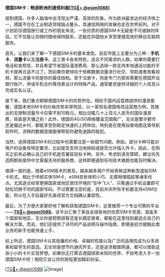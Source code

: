 **德国SIM卡：畅游欧洲的通信利器[[TG💪+ @esim1088](https://t.me/s/esim1088)]**

提到德国，许多人脑海中会浮现出严谨、高效的形象。作为欧洲最发达的经济体之一，德国不仅在工业制造领域独占鳌头，其通信网络的发展也走在世界前列。对于计划前往德国旅行或工作的朋友来说，一张优质的德国SIM卡无疑是不可或缺的伴侣。它不仅能让你随时随地保持联系，还能在异国他乡享受便捷高效的移动互联网服务。

首先，让我们来了解一下德国SIM卡的基本类型。目前市面上主要分为三种：**手机卡**、**流量卡**以及**注册卡**。这三类卡各有特色，适合不同需求的人群。如果你需要打电话和发短信，并且希望节省国际漫游费用，那么选择一款支持本地通话功能的手机卡就再合适不过了。而如果你更倾向于依赖数据流量进行社交、导航或者观看视频，那么流量卡则是你的最佳拍档。至于注册卡，则是专门为那些需要在德国开设银行账户、申请手机合约等场景设计的特殊产品，通常要求提供详细的个人信息以完成实名认证。

接下来，我们重点聊聊德国SIM卡的优势所在。相较于国内运营商提供的漫游套餐，德国本地SIM卡的价格优势非常明显。以一家知名德国电信运营商为例，其推出的无限制流量月卡仅需不到10欧元，相比动辄几十上百元人民币的国际漫游费，简直是天壤之别！此外，德国的4G/5G网络覆盖范围极广，无论是繁华都市还是偏远乡村，都能享受到稳定快速的上网体验。特别是在使用谷歌地图这类导航软件时，流畅的数据连接能够帮助你避免迷路的尴尬。

当然，选择德国SIM卡的过程中也需要注意一些细节问题。例如，部分卡种可能对用户的设备有特定要求，比如是否支持当地频段或是否允许插入外卡。因此，在购买之前务必确认自己的手机是否兼容目标卡种。另外，考虑到语言障碍，建议优先选购那些提供中文客服支持的服务商，这样即便遇到任何技术难题也能及时解决。

值得一提的是，随着eSIM技术的普及，越来越多用户开始青睐这种新型虚拟SIM卡形式。相比于传统实体SIM卡，eSIM具有体积小巧、无需物理插拔等诸多优点。尤其适合经常更换国家或地区居住环境的“空中飞人”，只需通过手机设置即可轻松切换不同的国家号码。不过需要注意的是，目前并非所有手机都支持eSIM功能，所以在入手前最好先查阅官方文档确认兼容性。

最后，为了方便大家更好地了解和获取德国SIM卡，这里推荐一个专业可靠的平台——**[TG💪+ @esim1088](https://t.me/s/esim1088)**。该平台汇聚了来自全球各地的优质SIM卡资源，涵盖多个国家和地区，无论你是短期游客还是长期定居者，都能在这里找到最适合自己的解决方案。而且，他们还提供了详尽的产品说明与操作指南，即便是初次接触此类业务的新手也能快速上手。

综上所述，德国SIM卡以其低廉的价格、卓越的性能以及广泛的适用性成为众多旅客和留学生的首选。无论你是想节约通讯开支，还是追求极致网速，都可以借助这张小小的卡片实现梦想。如果你正打算去德国探索未知的世界，不妨考虑入手一张德国SIM卡吧！相信它会让你的旅程更加精彩纷呈。

[[TG💪+ @esim1088](https://t.me/s/esim1088) ![Image](https://i.postimg.cc/4NQfJmqS/Snipaste-2025-05-13-00-14-12.png)]